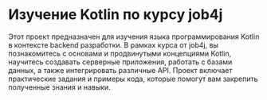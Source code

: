# Изучение Kotlin по курсу job4j

Этот проект предназначен для изучения языка программирования Kotlin в контексте backend разработки. В рамках курса от job4j, вы познакомитесь с основами и продвинутыми концепциями Kotlin, научитесь создавать серверные приложения, работать с базами данных, а также интегрировать различные API. Проект включает практические задания и примеры кода, которые помогут вам закрепить полученные знания и навыки.